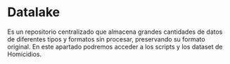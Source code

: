 # Datalake
Es un repositorio centralizado que almacena grandes cantidades de datos de diferentes tipos y formatos sin procesar, preservando su formato original. En este apartado podremos acceder a los scripts y los dataset de Homicidios.
